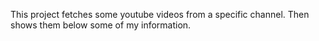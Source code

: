 This project fetches some youtube videos from a specific channel. Then shows them below some of my information.
